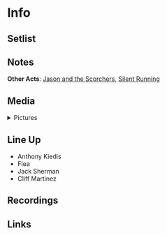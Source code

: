 # Info

## Setlist

## Notes

**Other Acts**: [Jason and the Scorchers](https://en.wikipedia.org/wiki/Jason_%26_the_Scorchers), [Silent Running](https://en.wikipedia.org/wiki/Silent_Running_(band))

## Media 

<details>
  <summary>Pictures</summary>
  <img alt="Flyer" title="Flyer" src="19840804.jpg" height="200" />
</details>

## Line Up

* Anthony Kiedis
* Flea
* Jack Sherman
* Cliff Martinez

## Recordings

## Links